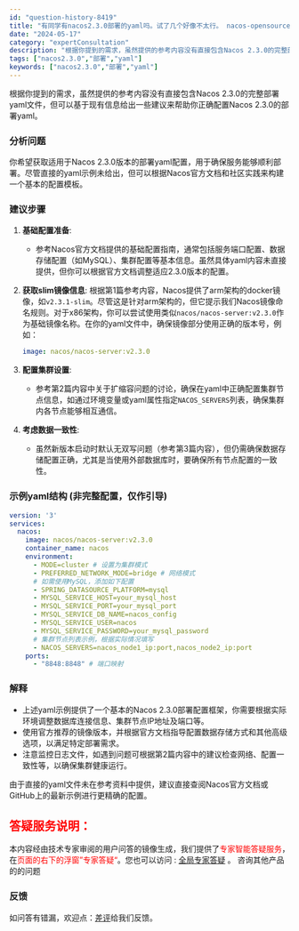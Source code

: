 ```yaml
---
id: "question-history-8419"
title: "有同学有nacos2.3.0部署的yaml吗。试了几个好像不太行。 nacos-opensource"
date: "2024-05-17"
category: "expertConsultation"
description: "根据你提到的需求，虽然提供的参考内容没有直接包含Nacos 2.3.0的完整部署yaml文件，但可以基于现有信息给出一些建议来帮助你正确配置Nacos 2.3.0的部署yaml。### 分析问题你希望获取适用于Nacos 2.3.0版本的部署yaml配置，用于确保服务能够顺利部署。尽管直接的yaml"
tags: ["nacos2.3.0","部署","yaml"]
keywords: ["nacos2.3.0","部署","yaml"]
---
```


根据你提到的需求，虽然提供的参考内容没有直接包含Nacos 2.3.0的完整部署yaml文件，但可以基于现有信息给出一些建议来帮助你正确配置Nacos 2.3.0的部署yaml。

### 分析问题

你希望获取适用于Nacos 2.3.0版本的部署yaml配置，用于确保服务能够顺利部署。尽管直接的yaml示例未给出，但可以根据Nacos官方文档和社区实践来构建一个基本的配置模板。

### 建议步骤

1. **基础配置准备**:
   - 参考Nacos官方文档提供的基础配置指南，通常包括服务端口配置、数据存储配置（如MySQL）、集群配置等基本信息。虽然具体yaml内容未直接提供，但你可以根据官方文档调整适应2.3.0版本的配置。

2. **获取slim镜像信息**:
   根据第1篇参考内容，Nacos提供了arm架构的docker镜像，如`v2.3.1-slim`。尽管这是针对arm架构的，但它提示我们Nacos镜像命名规则。对于x86架构，你可以尝试使用类似`nacos/nacos-server:v2.3.0`作为基础镜像名称。在你的yaml文件中，确保镜像部分使用正确的版本号，例如：
   ```yaml
   image: nacos/nacos-server:v2.3.0
   ```

3. **配置集群设置**:
   - 参考第2篇内容中关于扩缩容问题的讨论，确保在yaml中正确配置集群节点信息，如通过环境变量或yaml属性指定`NACOS_SERVERS`列表，确保集群内各节点能够相互通信。

4. **考虑数据一致性**:
   - 虽然新版本启动时默认无双写问题（参考第3篇内容），但仍需确保数据存储配置正确，尤其是当使用外部数据库时，要确保所有节点配置的一致性。

### 示例yaml结构 (非完整配置，仅作引导)

```yaml
version: '3'
services:
  nacos:
    image: nacos/nacos-server:v2.3.0
    container_name: nacos
    environment:
      - MODE=cluster # 设置为集群模式
      - PREFERRED_NETWORK_MODE=bridge # 网络模式
      # 如需使用MySQL，添加如下配置
      - SPRING_DATASOURCE_PLATFORM=mysql
      - MYSQL_SERVICE_HOST=your_mysql_host
      - MYSQL_SERVICE_PORT=your_mysql_port
      - MYSQL_SERVICE_DB_NAME=nacos_config
      - MYSQL_SERVICE_USER=nacos
      - MYSQL_SERVICE_PASSWORD=your_mysql_password
      # 集群节点列表示例，根据实际情况填写
      - NACOS_SERVERS=nacos_node1_ip:port,nacos_node2_ip:port
    ports:
      - "8848:8848" # 端口映射
```

### 解释

- 上述yaml示例提供了一个基本的Nacos 2.3.0部署配置框架，你需要根据实际环境调整数据库连接信息、集群节点IP地址及端口等。
- 使用官方推荐的镜像版本，并根据官方文档指导配置数据存储方式和其他高级选项，以满足特定部署需求。
- 注意监控日志文件，如遇到问题可根据第2篇内容中的建议检查网络、配置一致性等，以确保集群健康运行。

由于直接的yaml文件未在参考资料中提供，建议直接查阅Nacos官方文档或GitHub上的最新示例进行更精确的配置。
## <font color="#FF0000">答疑服务说明：</font> 

本内容经由技术专家审阅的用户问答的镜像生成，我们提供了<font color="#FF0000">专家智能答疑服务</font>，在<font color="#FF0000">页面的右下的浮窗”专家答疑“</font>。您也可以访问 : [全局专家答疑](https://opensource.alibaba.com/chatBot) 。 咨询其他产品的的问题

### 反馈
如问答有错漏，欢迎点：[差评](https://ai.nacos.io/user/feedbackByEnhancerGradePOJOID?enhancerGradePOJOId=13641)给我们反馈。
